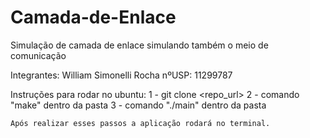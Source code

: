 # Camada-de-Enlace
Simulação de camada de enlace simulando também o meio de comunicação

Integrantes: 
	William Simonelli Rocha
	nºUSP: 11299787
	
Instruções para rodar no ubuntu:
	1 - git clone <repo_url>
	2 - comando "make" dentro da pasta
	3 - comando "./main" dentro da pasta
	
	Após realizar esses passos a aplicação rodará no terminal.
